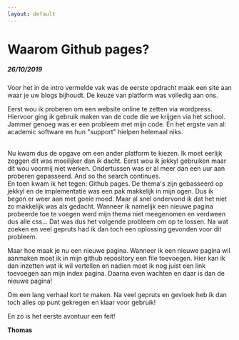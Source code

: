 ```yaml
---
layout: default
---
```


# Waarom Github pages?
##### 26/10/2019
Voor het in de intro vermelde vak was de eerste opdracht maak een site aan waar je uw blogs bijhoudt. De keuze van platform was volledig aan ons.
<br/>

Eerst wou ik proberen om een website online te zetten via wordpress. Hiervoor ging ik gebruik maken van de code die we krijgen via het school.
Jammer genoeg was er een probleem met mijn code. En het ergste van al: academic software en hun "support" hielpen helemaal niks.

<br/> 
Nu kwam dus de opgave om een ander platform te kiezen. Ik moet eerlijk zeggen dit was moeilijker dan ik dacht. Eerst wou ik jekkyl gebruiken maar dit wou voormij niet werken.
Ondertussen was er al meer dan een uur aan proberen gepasseerd. And so the search continues.  
<br/>
En toen kwam ik het tegen: Github pages. De thema's zijn gebasseerd op jekkyl en de implementatie was een pak makkelijk in mijn ogen. Dus ik begon er weer aan met goeie moed.
Maar al snel ondervond ik dat het niet zo makkelijk was als gedacht. Wanneer ik namelijk een nieuwe pagina probeerde toe te voegen werd mijn thema niet meegenomen en verdween dus alle css...
Dat was dus het volgende probleem om op te lossen. Na wat zoeken en veel gepruts had ik dan toch een oplossing gevonden voor dit probleem.
<br/>

Maar hoe maak je nu een nieuwe pagina. Wanneer ik een nieuwe pagina wil aanmaken moet ik in mijn github repository een file toevoegen. Hier kan ik dan inzetten wat ik wil vertellen en nadien moet ik nog juist een link toevoegen aan mijn index pagina. Daarna even wachten en daar is dan de nieuwe pagina!
<br/>

Om een lang verhaal kort te maken. Na veel gepruts en gevloek heb ik dan toch alles op punt gekregen en klaar voor gebruik!
<br/>

En zo is het eerste avontuur een feit!
<br/>

**Thomas**

